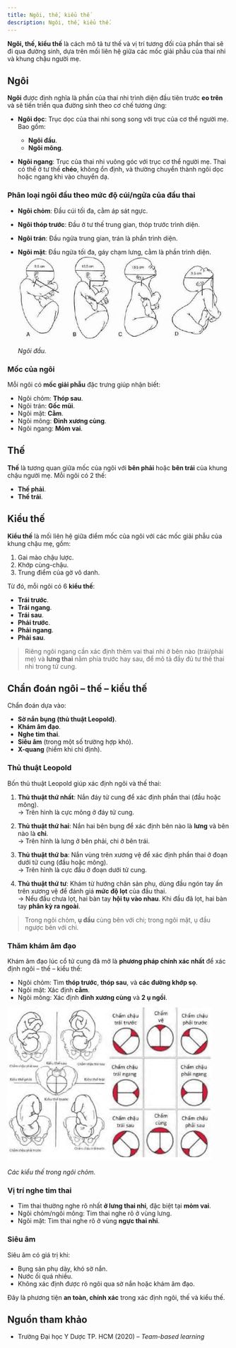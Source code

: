 ```yaml
---
title: Ngôi, thế, kiểu thế
description: Ngôi, thế, kiểu thế.
---
```


**Ngôi, thế, kiểu thế** là cách mô tả tư thế và vị trí tương đối của phần thai sẽ đi qua đường sinh, dựa trên mối liên hệ giữa các mốc giải phẫu của thai nhi và khung chậu người mẹ.

## Ngôi

**Ngôi** được định nghĩa là phần của thai nhi trình diện đầu tiên trước **eo trên** và sẽ tiến triển qua đường sinh theo cơ chế tương ứng:

- **Ngôi dọc**: Trục dọc của thai nhi song song với trục của cơ thể người mẹ. Bao gồm:

  - **Ngôi đầu**.
  - **Ngôi mông**.

- **Ngôi ngang**: Trục của thai nhi vuông góc với trục cơ thể người mẹ. Thai có thể ở tư thế **chéo**, không ổn định, và thường chuyển thành ngôi dọc hoặc ngang khi vào chuyển dạ.

### Phân loại ngôi đầu theo mức độ cúi/ngửa của đầu thai

- **Ngôi chỏm**: Đầu cúi tối đa, cằm áp sát ngực.
- **Ngôi thóp trước**: Đầu ở tư thế trung gian, thóp trước trình diện.
- **Ngôi trán**: Đầu ngửa trung gian, trán là phần trình diện.
- **Ngôi mặt**: Đầu ngửa tối đa, gáy chạm lưng, cằm là phần trình diện.
   ![Ngôi đầu](../../../../assets/san-khoa/ngoi-the-kieu-the/ngoi-dau.png)

   _Ngôi đầu._

### Mốc của ngôi

Mỗi ngôi có **mốc giải phẫu** đặc trưng giúp nhận biết:

- Ngôi chỏm: **Thóp sau**.
- Ngôi trán: **Gốc mũi**.
- Ngôi mặt: **Cằm**.
- Ngôi mông: **Đỉnh xương cùng**.
- Ngôi ngang: **Mỏm vai**.

## Thế

**Thế** là tương quan giữa mốc của ngôi với **bên phải** hoặc **bên trái** của khung chậu người mẹ. Mỗi ngôi có 2 thế:

- **Thế phải**.
- **Thế trái**.

## Kiểu thế

**Kiểu thế** là mối liên hệ giữa điểm mốc của ngôi với các mốc giải phẫu của khung chậu mẹ, gồm:

1. Gai mào chậu lược.
2. Khớp cùng-chậu.
3. Trung điểm của gờ vô danh.

Từ đó, mỗi ngôi có 6 **kiểu thế**:

- **Trái trước**.
- **Trái ngang**.
- **Trái sau**.
- **Phải trước**.
- **Phải ngang**.
- **Phải sau**.

> Riêng ngôi ngang cần xác định thêm vai thai nhi ở bên nào (trái/phải mẹ) và **lưng thai** nằm phía trước hay sau, để mô tả đầy đủ tư thế thai nhi trong tử cung.

## Chẩn đoán ngôi – thế – kiểu thế

Chẩn đoán dựa vào:

- **Sờ nắn bụng (thủ thuật Leopold)**.
- **Khám âm đạo**.
- **Nghe tim thai**.
- **Siêu âm** (trong một số trường hợp khó).
- **X-quang** (hiếm khi chỉ định).

### Thủ thuật Leopold

Bốn thủ thuật Leopold giúp xác định ngôi và thế thai:

1. **Thủ thuật thứ nhất**: Nắn đáy tử cung để xác định phần thai (đầu hoặc mông).  
   → Trên hình là cực mông ở đáy tử cung.

2. **Thủ thuật thứ hai**: Nắn hai bên bụng để xác định bên nào là **lưng** và bên nào là **chi**.  
   → Trên hình là lưng ở bên phải, chi ở bên trái.

3. **Thủ thuật thứ ba**: Nắn vùng trên xương vệ để xác định phần thai ở đoạn dưới tử cung (đầu hoặc mông).  
   → Trên hình là cực đầu ở đoạn dưới tử cung.

4. **Thủ thuật thứ tư**: Khám từ hướng chân sản phụ, dùng đầu ngón tay ấn trên xương vệ để đánh giá **mức độ lọt** của đầu thai.  
   → Nếu đầu chưa lọt, hai bàn tay **hội tụ vào nhau**. Khi đầu đã lọt, hai bàn tay **phân kỳ ra ngoài**.

> Trong ngôi chỏm, **ụ đầu** cùng bên với chi; trong ngôi mặt, ụ đầu ngược bên với chi.

### Thăm khám âm đạo

Khám âm đạo lúc cổ tử cung đã mở là **phương pháp chính xác nhất** để xác định ngôi – thế – kiểu thế:

- Ngôi chỏm: Tìm **thóp trước**, **thóp sau**, và **các đường khớp sọ**.
- Ngôi mặt: Xác định **cằm**.
- Ngôi mông: Xác định **đỉnh xương cùng** và **2 ụ ngồi**.

![Các kiểu thế trong ngôi chỏm](../../../../assets/san-khoa/ngoi-the-kieu-the/cac-kieu-the-ngoi-chom.png)

_Các kiểu thế trong ngôi chỏm._

### Vị trí nghe tim thai

- Tim thai thường nghe rõ nhất **ở lưng thai nhi**, đặc biệt tại **mỏm vai**.
- Ngôi chỏm/ngôi mông: Tim thai nghe rõ ở vùng lưng.
- Ngôi mặt: Tim thai nghe rõ ở vùng **ngực thai nhi**.

### Siêu âm

Siêu âm có giá trị khi:

- Bụng sản phụ dày, khó sờ nắn.
- Nước ối quá nhiều.
- Không xác định được rõ ngôi qua sờ nắn hoặc khám âm đạo.

Đây là phương tiện **an toàn, chính xác** trong xác định ngôi, thế và kiểu thế.

## Nguồn tham khảo

- Trường Đại học Y Dược TP. HCM (2020) – _Team-based learning_
